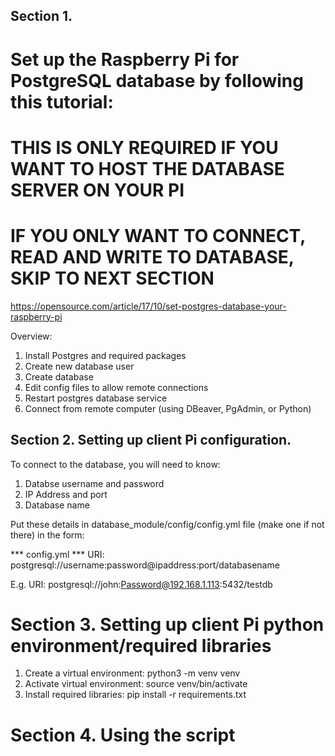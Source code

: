 ## Section 1. 
# Set up the Raspberry Pi for PostgreSQL database by following this tutorial:
# THIS IS ONLY REQUIRED IF YOU WANT TO HOST THE DATABASE SERVER ON YOUR PI
# IF YOU ONLY WANT TO CONNECT, READ AND WRITE TO DATABASE, SKIP TO NEXT SECTION

https://opensource.com/article/17/10/set-postgres-database-your-raspberry-pi

Overview: 
1. Install Postgres and required packages
2. Create new database user
3. Create database
4. Edit config files to allow remote connections
5. Restart postgres database service
6. Connect from remote computer (using DBeaver, PgAdmin, or Python)


## Section 2. Setting up client Pi configuration. 

To connect to the database, you will need to know: 
1. Databse username and password 
2. IP Address and port 
3. Database name

Put these details in database_module/config/config.yml file (make one if not there) in the form: 

*** config.yml *** 
URI: postgresql://username:password@ipaddress:port/databasename

E.g.
URI: postgresql://john:Password@192.168.1.113:5432/testdb


# Section 3. Setting up client Pi python environment/required libraries

1. Create a virtual environment: python3 -m venv venv
2. Activate virtual environment: source venv/bin/activate
3. Install required libraries: pip install -r requirements.txt
        

# Section 4. Using the script

